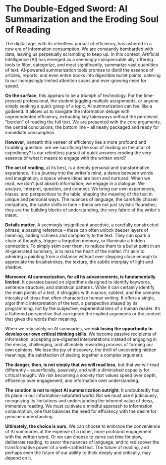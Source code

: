 # The Double-Edged Sword: AI Summarization and the Eroding Soul of Reading

The digital age, with its relentless pursuit of efficiency, has ushered in a new era of information consumption. We are constantly bombarded with data, leaving us perpetually scrambling to keep up. In this context, Artificial Intelligence (AI) has emerged as a seemingly indispensable ally, offering tools to filter, categorize, and most significantly, summarize vast quantities of text.  AI-powered summarization tools promise to distill the essence of articles, reports, and even entire books into digestible bullet points, catering to our increasingly limited attention spans and ever-growing need for speed.

**On the surface**, this appears to be a triumph of technology. For the time-pressed professional, the student juggling multiple assignments, or anyone simply seeking a quick grasp of a topic, AI summarization can feel like a godsend. It allows us to navigate the information deluge with unprecedented efficiency, extracting key takeaways without the perceived "burden" of reading the full text. We are presented with the core arguments, the central conclusions, the bottom line – all neatly packaged and ready for immediate consumption.

**However**, beneath this veneer of efficiency lies a more profound and troubling question: are we sacrificing the soul of reading on the altar of expediency? Is our relentless pursuit of quick answers eroding the very essence of what it means to engage with the written word?

**The act of reading**, at its best, is a deeply personal and transformative experience. It's a journey into the writer's mind, a dance between words and imagination, a space where ideas are born and nurtured. When we read, we don't just absorb information; we engage in a dialogue. We analyze, interpret, question, and connect. We bring our own experiences, biases, and perspectives to the table, shaping the meaning of the text in unique and personal ways. The nuances of language, the carefully chosen metaphors, the subtle shifts in tone – these are not just stylistic flourishes; they are the building blocks of understanding, the very fabric of the writer's intent.

**Details matter**. A seemingly insignificant anecdote, a carefully constructed phrase, a passing reference – these can often unlock deeper layers of meaning, adding richness and complexity to the text. They can spark a chain of thoughts, trigger a forgotten memory, or illuminate a hidden connection. To simply skim over them, to reduce them to a bullet point in an AI-generated summary, is to miss the heart of the matter. It's akin to admiring a painting from a distance without ever stepping close enough to appreciate the brushstrokes, the texture, the subtle interplay of light and shadow.

**Moreover, AI summarization, for all its advancements, is fundamentally limited**. It operates based on algorithms designed to identify keywords, sentence structure, and statistical patterns. While it can certainly identify the main points of a text, it struggles with nuance, subtext, and the complex interplay of ideas that often characterize human writing.  It offers a single, algorithmic interpretation of the text, a perspective shaped by its programming, not by the subjective, experiential lens of a human reader. It’s a flattened perspective that can ignore the implied arguments or the context that gives the words their meaning.

When we rely solely on AI summaries, we **risk losing the opportunity to develop our own critical thinking skills**. We become passive recipients of information, accepting pre-digested interpretations instead of engaging in the messy, challenging, and ultimately rewarding process of forming our own opinions. We lose the joy of discovery, the thrill of uncovering hidden meanings, the satisfaction of piecing together a complex argument.

**The danger, then, is not simply that we will read less**, but that we will read differently – superficially, passively, and with a diminished capacity for critical thought. We risk becoming a society that values speed over depth, efficiency over engagement, and information over understanding.

**The solution is not to reject AI summarization outright**. It undoubtedly has its place in our information-saturated world. But we must use it judiciously, recognizing its limitations and understanding the inherent value of deep, immersive reading. We must cultivate a mindful approach to information consumption, one that balances the need for efficiency with the desire for genuine understanding.

**Ultimately, the choice is ours**. We can choose to embrace the convenience of AI summaries at the expense of a richer, more profound engagement with the written word. Or we can choose to carve out time for slow, deliberate reading, to savor the nuances of language, and to rediscover the transformative power of a well-crafted text. The future of reading, and perhaps even the future of our ability to think deeply and critically, may depend on it.
